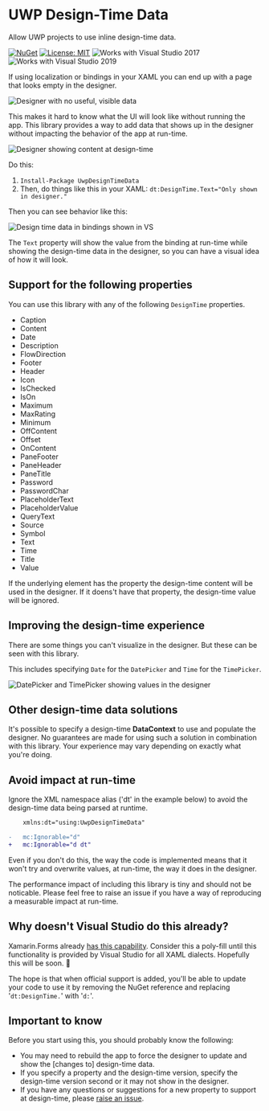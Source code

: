 # UWP Design-Time Data

Allow UWP projects to use inline design-time data.

[![NuGet](https://img.shields.io/nuget/v/UwpDesignTimeData.svg)](https://www.nuget.org/packages/UwpDesignTimeData/1.1.0)
[![License: MIT](https://img.shields.io/badge/License-MIT-green.svg)](LICENSE)
![Works with Visual Studio 2017](https://img.shields.io/static/v1.svg?label=VS&message=2017&color=5F2E96)
![Works with Visual Studio 2019](https://img.shields.io/static/v1.svg?label=VS&message=2019&color=BB88F3)

If using localization or bindings in your XAML you can end up with a page that looks empty in the designer.

![Designer with no useful, visible data](./assets/design-time-before.png)

This makes it hard to know what the UI will look like without running the app.
This library provides a way to add data that shows up in the designer without impacting the behavior of the app at run-time.

![Designer showing content at design-time](./assets/design-time-after.png)

Do this:

1. `Install-Package UwpDesignTimeData`
2. Then, do things like this in your XAML: `dt:DesignTime.Text="Only shown in designer."`

Then you can see behavior like this:

![Design time data in bindings shown in VS](./assets/design-time-binding.png)

The `Text` property will show the value from the binding at run-time while showing the design-time data in the designer, so you can have a visual idea of how it will look.

## Support for the following properties

You can use this library with any of the following `DesignTime` properties.

- Caption
- Content
- Date
- Description
- FlowDirection
- Footer
- Header
- Icon
- IsChecked
- IsOn
- Maximum
- MaxRating
- Minimum
- OffContent
- Offset
- OnContent
- PaneFooter
- PaneHeader
- PaneTitle
- Password
- PasswordChar
- PlaceholderText
- PlaceholderValue
- QueryText
- Source
- Symbol
- Text
- Time
- Title
- Value

If the underlying element has the property the design-time content will be used in the designer. If it doens't have that property, the design-time value will be ignored.

## Improving the design-time experience

There are some things you can't visualize in the designer. But these can be seen with this library.

This includes specifying `Date` for the `DatePicker` and `Time` for the `TimePicker`.

![DatePicker and TimePicker showing values in the designer](./assets/design-time-dateandtime.png)

## Other design-time data solutions

It's possible to specify a design-time **DataContext** to use and populate the designer. No guarantees are made for using such a solution in combination with this library. Your experience may vary depending on exactly what you're doing.

## Avoid impact at run-time

Ignore the XML namespace alias ('dt' in the example below) to avoid the design-time data being parsed at runtime.

```diff
    xmlns:dt="using:UwpDesignTimeData"

-   mc:Ignorable="d"
+   mc:Ignorable="d dt"
```

Even if you don't do this, the way the code is implemented means that it won't try and overwrite values, at run-time, the way it does in the designer.

The performance impact of including this library is tiny and should not be noticable. Please feel free to raise an issue if you have a way of reproducing a measurable impact at run-time.

## Why doesn't Visual Studio do this already?

Xamarin.Forms already [has this capability](https://docs.microsoft.com/en-us/xamarin/xamarin-forms/xaml/xaml-previewer/design-time-data). Consider this a poly-fill until this functionality is provided by Visual Studio for all XAML dialects. Hopefully this will be soon. :crossed_fingers:

The hope is that when official support is added, you'll be able to update your code to use it by removing the NuGet reference and replacing '`dt:DesignTime.`' with '`d:`'.

## Important to know

Before you start using this, you should probably know the following:

- You may need to rebuild the app to force the designer to update and show the [changes to] design-time data.
- If you specify a property and the design-time version, specify the design-time version second or it may not show in the designer.
- If you have any questions or suggestions for a new property to support at design-time, please [raise an issue](https://github.com/mrlacey/UwpDesignTimeData/issues/new).
